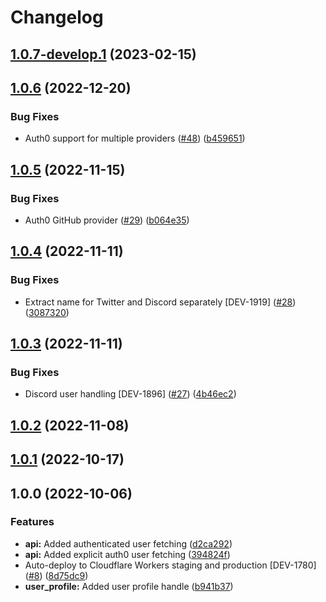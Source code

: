 # Changelog

## [1.0.7-develop.1](https://github.com/cheqd/auth0-service/compare/1.0.6...1.0.7-develop.1) (2023-02-15)

## [1.0.6](https://github.com/cheqd/auth0-service/compare/1.0.5...1.0.6) (2022-12-20)


### Bug Fixes

* Auth0 support for multiple providers ([#48](https://github.com/cheqd/auth0-service/issues/48)) ([b459651](https://github.com/cheqd/auth0-service/commit/b459651613d9655e910825e43839948b625d2887))

## [1.0.5](https://github.com/cheqd/auth0-service/compare/1.0.4...1.0.5) (2022-11-15)


### Bug Fixes

* Auth0 GitHub provider ([#29](https://github.com/cheqd/auth0-service/issues/29)) ([b064e35](https://github.com/cheqd/auth0-service/commit/b064e357d187f5d0350c280febb4f000acf1578a))

## [1.0.4](https://github.com/cheqd/auth0-service/compare/1.0.3...1.0.4) (2022-11-11)


### Bug Fixes

* Extract name for Twitter and Discord separately [DEV-1919] ([#28](https://github.com/cheqd/auth0-service/issues/28)) ([3087320](https://github.com/cheqd/auth0-service/commit/3087320d7b79a16bd264dd926caac4768d95d0dc))

## [1.0.3](https://github.com/cheqd/auth0-service/compare/1.0.2...1.0.3) (2022-11-11)


### Bug Fixes

* Discord user handling [DEV-1896] ([#27](https://github.com/cheqd/auth0-service/issues/27)) ([4b46ec2](https://github.com/cheqd/auth0-service/commit/4b46ec26f1f677fbd6b27749fcc847475797d7fb))

## [1.0.2](https://github.com/cheqd/auth0-service/compare/1.0.1...1.0.2) (2022-11-08)

## [1.0.1](https://github.com/cheqd/auth0-service/compare/1.0.0...1.0.1) (2022-10-17)

## 1.0.0 (2022-10-06)


### Features

* **api:** Added authenticated user fetching ([d2ca292](https://github.com/cheqd/auth0-service/commit/d2ca292015b96a4c9b03b555a62f688da4561bbd))
* **api:** Added explicit auth0 user fetching ([394824f](https://github.com/cheqd/auth0-service/commit/394824fa32889eff4d065cb7bf1e8fab7e51dd57))
* Auto-deploy to Cloudflare Workers staging and production [DEV-1780] ([#8](https://github.com/cheqd/auth0-service/issues/8)) ([8d75dc9](https://github.com/cheqd/auth0-service/commit/8d75dc9d0d9d2f8b382e1cbd37511c0116b5286b))
* **user_profile:** Added user profile handle ([b941b37](https://github.com/cheqd/auth0-service/commit/b941b3765c05ea0ef22b8f41fb960cf201ce3eca))
